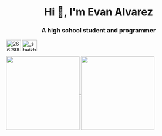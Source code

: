 <h1 align="center">Hi 👋, I'm Evan Alvarez</h1>
<h3 align="center">A high school student and programmer</h3>

<p align="left">
<a href="https://stackoverflow.com/users/26629850" target="blank"><img align="center" src="https://raw.githubusercontent.com/rahuldkjain/github-profile-readme-generator/master/src/images/icons/Social/stack-overflow.svg" alt="26629850" height="30" width="40" /></a>
<a href="https://discordapp.com/users/1278461266356338782" target="blank"><img align="center" src="https://raw.githubusercontent.com/rahuldkjain/github-profile-readme-generator/master/src/images/icons/Social/discord.svg" alt="_sheikhevan" height="30" width="40" /></a>
</p>

<a href="https://github.com/anuraghazra/github-readme-stats">
  <img height=200 align="center" src="https://github-readme-stats.vercel.app/api?username=sheikhevan&show_icons=true&theme=transparent" />
</a>
<a href="https://github.com/anuraghazra/convoychat">
  <img height=200 align="center" src="https://github-readme-stats.vercel.app/api/top-langs?username=sheikhevan&langs_count=8&theme=transparent&card_width=320" />
</a>
